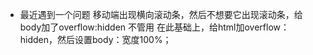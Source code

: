 - 最近遇到一个问题 移动端出现横向滚动条，然后不想要它出现滚动条，给body加了overflow:hidden 不管用  在此基础上，给html加overflow：hidden，然后设置body：宽度100%；
